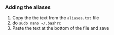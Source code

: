 ### Adding the aliases
1. Copy the the text from the `aliases.txt` file
2. do `sudo nano ~/.bashrc`
3. Paste the text at the bottom of the file and save


